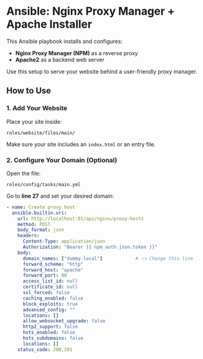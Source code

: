 # Ansible: Nginx Proxy Manager + Apache Installer

This Ansible playbook installs and configures:

- **Nginx Proxy Manager (NPM)** as a reverse proxy
- **Apache2** as a backend web server

Use this setup to serve your website behind a user-friendly proxy manager.


## How to Use

### 1. Add Your Website

Place your site inside:

`roles/website/files/main/`

Make sure your site includes an `index.html` or an entry file.

### 2. Configure Your Domain (Optional)

Open the file:

`roles/config/tasks/main.yml`


Go to **line 27** and set your desired domain:

```yaml
- name: Create proxy host
  ansible.builtin.uri:
    url: http://localhost:81/api/nginx/proxy-hosts
    method: POST
    body_format: json
    headers:
      Content-Type: application/json
      Authorization: "Bearer {{ npm_auth.json.token }}"
    body:
      domain_names: ["dummy.local"]            # 👈 Change this line       
      forward_scheme: "http"
      forward_host: "apache"
      forward_port: 80
      access_list_id: null
      certificate_id: null
      ssl_forced: false
      caching_enabled: false
      block_exploits: true
      advanced_config: ""
      locations: []
      allow_websocket_upgrade: false
      http2_support: false
      hsts_enabled: false
      hsts_subdomains: false
      locations: []
    status_code: 200,201